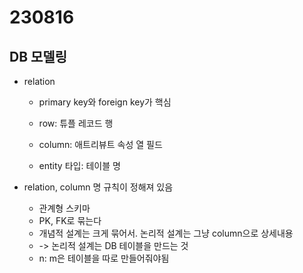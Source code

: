 ﻿# 230816

## DB 모델링

- relation
  - primary key와 foreign key가 핵심
  
  - row: 튜플 레코드 행
  - column: 애트리뷰트 속성 열 필드 
  - entity 타입: 테이블 명

- relation, column 명 규칙이 정해져 있음

  - 관계형 스키마
  - PK, FK로 묶는다
  - 개념적 설계는 크게 묶어서. 논리적 설계는 그냥 column으로 상세내용
  - -> 논리적 설계는 DB 테이블을 만드는 것
  - n: m은 테이블을 따로 만들어줘야됨